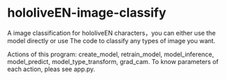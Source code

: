 # hololiveEN-image-classify
  A image classification for hololiveEN characters，you can either use the model directly or use 
The code to classify any types of image you want.

  Actions of this program: create_model, retrain_model, model_inference, model_predict, model_type_transform, grad_cam.
To know parameters of each action, pleas see app.py.


 
